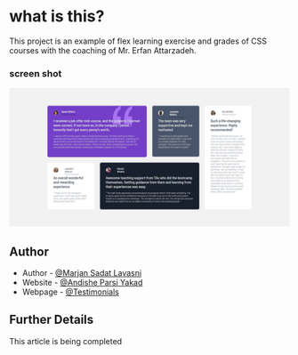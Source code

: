 # what is this?

This project is an example of flex learning exercise and grades of CSS courses with the coaching of Mr. Erfan Attarzadeh.

### screen shot

![](./screenshot.jpg)

## Author

- Author - [@Marjan Sadat Lavasni](https://github.com/morvarid61)
- Website - [@Andishe Parsi Yakad](https://andishehparsi.ir/)
- Webpage - [@Testimonials](https://morvarid61.github.io/testimonials/)

## Further Details

This article is being completed